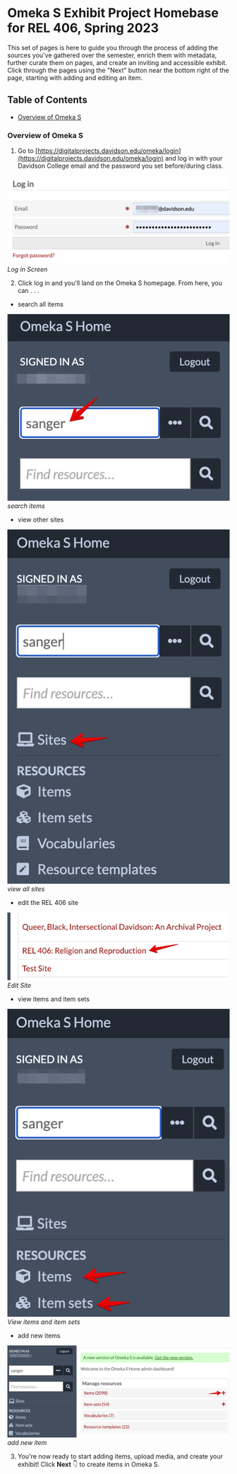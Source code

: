 # Omeka S Exhibit Project Homebase for REL 406, Spring 2023

This set of pages is here to guide you through the process of adding the sources you've gathered over the semester, enrich them with metadata, further curate them on pages, and create an inviting and accessible exhibit. Click through the pages using the "Next" button near the bottom right of the page, starting with adding and editing an item.

## Table of Contents

- [Overview of Omeka S](#overview-of-omeka-s)

### Overview of Omeka S

1. Go to [https://digitalprojects.davidson.edu/omeka/login](https://digitalprojects.davidson.edu/omeka/login) and log in with your Davidson College email and the password you set before/during class.

![Log in Screen](../help_files/Log_In_UN_PW.png)  
*Log in Screen*

2. Click log in and you'll land on the Omeka S homepage. From here, you can . . .

- search all items

![search items](../help_files/Login_Search.png)  
*search items*

- view other sites

![View all sites](../help_files/Login_Sites.png)  
*view all sites*

- edit the REL 406 site

![edit REL 406 site](../help_files/Login_Site_View.png)  
*Edit Site*

- view items and item sets

![View items and item sets](../help_files/Login_Items.png)  
*View items and item sets*

- add new items

![add new item](../help_files/Login_Add_Item.png)  
*add new item*

3. You're now ready to start adding items, upload media, and create your exhibit! Click **Next** :point_down: to create items in Omeka S.
